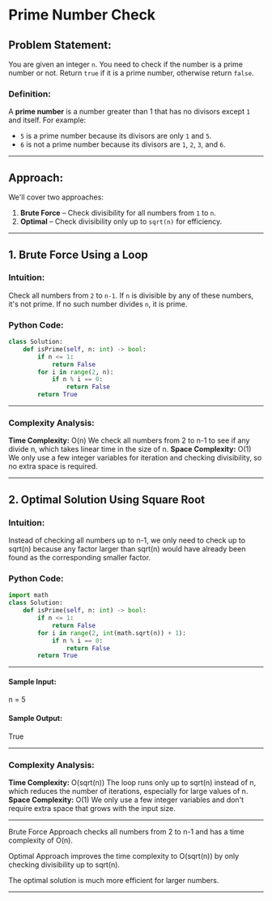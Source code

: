 # Prime Number Check

## Problem Statement:
You are given an integer `n`. You need to check if the number is a prime number or not. Return `true` if it is a prime number, otherwise return `false`.

### Definition:
A **prime number** is a number greater than 1 that has no divisors except `1` and itself. For example:
- `5` is a prime number because its divisors are only `1` and `5`.
- `6` is not a prime number because its divisors are `1`, `2`, `3`, and `6`.

---

## Approach:
We'll cover two approaches:
1. **Brute Force** – Check divisibility for all numbers from `1` to `n`.
2. **Optimal** – Check divisibility only up to `sqrt(n)` for efficiency.

---

## 1. Brute Force Using a Loop

### Intuition:
Check all numbers from `2` to `n-1`. If `n` is divisible by any of these numbers, it's not prime. If no such number divides `n`, it is prime.

### Python Code:
```python
class Solution:
    def isPrime(self, n: int) -> bool:
        if n <= 1:
            return False
        for i in range(2, n):
            if n % i == 0:
                return False
        return True

```
---

### Complexity Analysis:
**Time Complexity:** O(n)
We check all numbers from 2 to n-1 to see if any divide n, which takes linear time in the size of n.
**Space Complexity:** O(1)
We only use a few integer variables for iteration and checking divisibility, so no extra space is required.

---

## 2. Optimal Solution Using Square Root

### Intuition:
Instead of checking all numbers up to n-1, we only need to check up to sqrt(n) because any factor larger than sqrt(n) would have already been found as the corresponding smaller factor.
### Python Code:
```python
import math
class Solution:
    def isPrime(self, n: int) -> bool:
        if n <= 1:
            return False
        for i in range(2, int(math.sqrt(n)) + 1):
            if n % i == 0:
                return False
        return True

```
---

#### Sample Input:
n = 5

#### Sample Output:
True

---

### Complexity Analysis:
**Time Complexity:** O(sqrt(n))
The loop runs only up to sqrt(n) instead of n, which reduces the number of iterations, especially for large values of n.
**Space Complexity:**  O(1)
We only use a few integer variables and don't require extra space that grows with the input size.

---

Brute Force Approach checks all numbers from 2 to n-1 and has a time complexity of O(n).

Optimal Approach improves the time complexity to O(sqrt(n)) by only checking divisibility up to sqrt(n).

The optimal solution is much more efficient for larger numbers.

---
